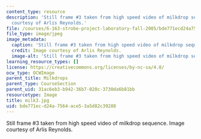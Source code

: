 ```yaml
---
content_type: resource
description: 'Still frame #3 taken from high speed video of milkdrop sequence. Image
  courtesy of Arlis Reynolds.'
file: /courses/6-163-strobe-project-laboratory-fall-2005/bde771ecd24a7564ace53a5d82c39288_milk3.jpg
file_type: image/jpeg
image_metadata:
  caption: 'Still frame #3 taken from high speed video of milkdrop sequence.'
  credit: Image courtesy of Arlis Reynolds.
  image-alt: 'Still frame #3 taken from high speed video of milkdrop sequence.'
learning_resource_types: []
license: https://creativecommons.org/licenses/by-nc-sa/4.0/
ocw_type: OCWImage
parent_title: Milkdrops
parent_type: CourseSection
parent_uid: 31ac6eb3-b942-36b7-020c-3730da6b81bb
resourcetype: Image
title: milk3.jpg
uid: bde771ec-d24a-7564-ace5-3a5d82c39288
---
```

Still frame #3 taken from high speed video of milkdrop sequence. Image courtesy of Arlis Reynolds.